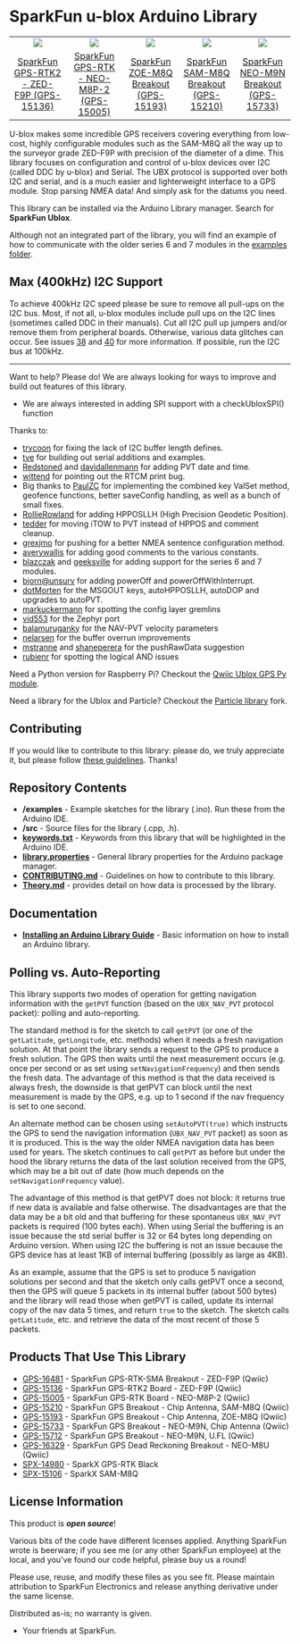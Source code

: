 SparkFun u-blox Arduino Library
===========================================================

<table class="table table-hover table-striped table-bordered">
  <tr align="center">
   <td><a href="https://www.sparkfun.com/products/15136"><img src="https://cdn.sparkfun.com//assets/parts/1/3/5/1/4/15136-SparkFun_GPS-RTK2_Board_-_ZED-F9P__Qwiic_-03.jpg"></a></td>
   <td><a href="https://www.sparkfun.com/products/15005"><img src="https://cdn.sparkfun.com//assets/parts/1/3/3/2/0/15005-SparkFun_GPS-RTK__Qwiic__-_NEO-M8P-2-00.jpg"></a></td>
   <td><a href="https://www.sparkfun.com/products/15193"><img src="https://cdn.sparkfun.com//assets/parts/1/3/6/1/4/15193-SparkFun_GPS_Breakout_-_U.FL__ZOE-M8__Qwiic_-01.jpg"></a></td>
   <td><a href="https://www.sparkfun.com/products/15210"><img src="https://cdn.sparkfun.com//assets/parts/1/3/6/4/8/15210-SparkFun_GPS_Breakout_-_Chip_Antenna__SAM-M8Q__Qwiic_-01.jpg"></a></td>
    <td><a href="https://www.sparkfun.com/products/15733"><img src="https://cdn.sparkfun.com//assets/parts/1/4/3/2/2/15733-SparkFun_GPS_Breakout_-_NEO-M9N__Chip_Antenna__Qwiic_-01.jpg"></a></td>
  </tr>
  <tr align="center">
    <td><a href="https://www.sparkfun.com/products/15136">SparkFun GPS-RTK2 - ZED-F9P (GPS-15136)</a></td>
    <td><a href="https://www.sparkfun.com/products/15005">SparkFun GPS-RTK - NEO-M8P-2 (GPS-15005)</a></td>
    <td><a href="https://www.sparkfun.com/products/15193">SparkFun ZOE-M8Q Breakout (GPS-15193)</a></td>
    <td><a href="https://www.sparkfun.com/products/15210">SparkFun SAM-M8Q Breakout (GPS-15210)</a></td>
    <td><a href="https://www.sparkfun.com/products/15733">SparkFun NEO-M9N Breakout (GPS-15733)</a></td>
  </tr>
</table>

U-blox makes some incredible GPS receivers covering everything from low-cost, highly configurable modules such as the SAM-M8Q all the way up to the surveyor grade ZED-F9P with precision of the diameter of a dime. This library focuses on configuration and control of u-blox devices over I2C (called DDC by u-blox) and Serial. The UBX protocol is supported over both I2C and serial, and is a much easier and lighterweight interface to a GPS module. Stop parsing NMEA data! And simply ask for the datums you need.

This library can be installed via the Arduino Library manager. Search for **SparkFun Ublox**.

Although not an integrated part of the library, you will find an example of how to communicate with the older series 6 and 7 modules in the [examples folder](./examples/Series_6_7).

Max (400kHz) I2C Support
-------------------

To achieve 400kHz I2C speed please be sure to remove all pull-ups on the I2C bus. Most, if not all, u-blox modules include pull ups on the I2C lines (sometimes called DDC in their manuals). Cut all I2C pull up jumpers and/or remove them from peripheral boards. Otherwise, various data glitches can occur. See issues [38](https://github.com/sparkfun/SparkFun_Ublox_Arduino_Library/issues/38) and [40](https://github.com/sparkfun/SparkFun_Ublox_Arduino_Library/issues/40) for more information. If possible, run the I2C bus at 100kHz.

-------------------

Want to help? Please do! We are always looking for ways to improve and build out features of this library.

* We are always interested in adding SPI support with a checkUbloxSPI() function

Thanks to:

* [trycoon](https://github.com/sparkfun/SparkFun_Ublox_Arduino_Library/pull/7) for fixing the lack of I2C buffer length defines.
* [tve](https://github.com/tve) for building out serial additions and examples.
* [Redstoned](https://github.com/Redstoned) and [davidallenmann](https://github.com/davidallenmann) for adding PVT date and time.
* [wittend](https://forum.sparkfun.com/viewtopic.php?t=49874) for pointing out the RTCM print bug.
* Big thanks to [PaulZC](https://github.com/PaulZC) for implementing the combined key ValSet method, geofence functions, better saveConfig handling, as well as a bunch of small fixes.
* [RollieRowland](https://github.com/RollieRowland) for adding HPPOSLLH (High Precision Geodetic Position).
* [tedder](https://github.com/tedder) for moving iTOW to PVT instead of HPPOS and comment cleanup.
* [grexjmo](https://github.com/grexjmo) for pushing for a better NMEA sentence configuration method.
* [averywallis](https://github.com/averywallis) for adding good comments to the various constants.
* [blazczak](https://github.com/blazczak) and [geeksville](https://github.com/geeksville) for adding support for the series 6 and 7 modules.
* [bjorn@unsurv](https://github.com/unsurv) for adding powerOff and powerOffWithInterrupt.
* [dotMorten](https://github.com/dotMorten) for the MSGOUT keys, autoHPPOSLLH, autoDOP and upgrades to autoPVT.
* [markuckermann](https://github.com/markuckermann) for spotting the config layer gremlins
* [vid553](https://github.com/vid553) for the Zephyr port
* [balamuruganky](https://github.com/balamuruganky) for the NAV-PVT velocity parameters
* [nelarsen](https://github.com/nelarsen) for the buffer overrun improvements
* [mstranne](https://github.com/mstranne) and [shaneperera](https://github.com/shaneperera) for the pushRawData suggestion
* [rubienr](https://github.com/rubienr) for spotting the logical AND issues

Need a Python version for Raspberry Pi? Checkout the [Qwiic Ublox GPS Py module](https://github.com/sparkfun/Qwiic_Ublox_Gps_Py).

Need a library for the Ublox and Particle? Checkout the [Particle library](https://github.com/aseelye/SparkFun_Ublox_Particle_Library) fork.

Contributing
--------------

If you would like to contribute to this library: please do, we truly appreciate it, but please follow [these guidelines](./CONTRIBUTING.md). Thanks!

Repository Contents
-------------------

* **/examples** - Example sketches for the library (.ino). Run these from the Arduino IDE.
* **/src** - Source files for the library (.cpp, .h).
* **[keywords.txt](./keywords.txt)** - Keywords from this library that will be highlighted in the Arduino IDE.
* **[library.properties](./library.properties)** - General library properties for the Arduino package manager.
* **[CONTRIBUTING.md](./CONTRIBUTING.md)** - Guidelines on how to contribute to this library.
* **[Theory.md](./Theory.md)** - provides detail on how data is processed by the library.

Documentation
--------------

* **[Installing an Arduino Library Guide](https://learn.sparkfun.com/tutorials/installing-an-arduino-library)** - Basic information on how to install an Arduino library.

Polling vs. Auto-Reporting
--------------------------

This library supports two modes of operation for getting navigation information with the `getPVT`
function (based on the `UBX_NAV_PVT` protocol packet): polling and auto-reporting.

The standard method is for the sketch to call `getPVT` (or one of the `getLatitude`, `getLongitude`,
etc. methods) when it needs a fresh navigation solution. At that point the library sends a request
to the GPS to produce a fresh solution. The GPS then waits until the next measurement occurs (e.g.
once per second or as set using `setNavigationFrequency`) and then sends the fresh data.
The advantage of this method is that the data received is always fresh, the downside is that getPVT
can block until the next measurement is made by the GPS, e.g. up to 1 second if the nav frequency is
set to one second.

An alternate method can be chosen using `setAutoPVT(true)` which instructs the GPS to send the
navigation information (`UBX_NAV_PVT` packet) as soon as it is produced. This is the way the older
NMEA navigation data has been used for years. The sketch continues to call `getPVT` as before but
under the hood the library returns the data of the last solution received from the GPS, which may be
a bit out of date (how much depends on the `setNavigationFrequency` value).

The advantage of this method is that getPVT does not block: it returns true if new data is available
and false otherwise. The disadvantages are that the data may be a bit old and that buffering for
these spontaneus `UBX_NAV_PVT` packets is required (100 bytes each). When using Serial the buffering
is an issue because the std serial buffer is 32 or 64 bytes long depending on Arduino version. When
using I2C the buffering is not an issue because the GPS device has at least 1KB of internal buffering
(possibly as large as 4KB).

As an example, assume that the GPS is set to produce 5 navigation
solutions per second and that the sketch only calls getPVT once a second, then the GPS will queue 5
packets in its internal buffer (about 500 bytes) and the library will read those when getPVT is
called, update its internal copy of the nav data 5 times, and return `true` to the sketch. The
sketch calls `getLatitude`, etc. and retrieve the data of the most recent of those 5 packets.

Products That Use This Library
---------------------------------
* [GPS-16481](https://www.sparkfun.com/products/16481) - SparkFun GPS-RTK-SMA Breakout - ZED-F9P (Qwiic)
* [GPS-15136](https://www.sparkfun.com/products/15136) - SparkFun GPS-RTK2 Board - ZED-F9P (Qwiic)
* [GPS-15005](https://www.sparkfun.com/products/15005) - SparkFun GPS-RTK Board - NEO-M8P-2 (Qwiic)
* [GPS-15210](https://www.sparkfun.com/products/15210) - SparkFun GPS Breakout - Chip Antenna, SAM-M8Q (Qwiic)
* [GPS-15193](https://www.sparkfun.com/products/15193) - SparkFun GPS Breakout - Chip Antenna, ZOE-M8Q (Qwiic)
* [GPS-15733](https://www.sparkfun.com/products/15733) - SparkFun GPS Breakout - NEO-M9N, Chip Antenna (Qwiic)
* [GPS-15712](https://www.sparkfun.com/products/15712) - SparkFun GPS Breakout - NEO-M9N, U.FL (Qwiic)
* [GPS-16329](https://www.sparkfun.com/products/16329) - SparkFun GPS Dead Reckoning Breakout - NEO-M8U (Qwiic)
* [SPX-14980](https://www.sparkfun.com/products/14980) - SparkX GPS-RTK Black
* [SPX-15106](https://www.sparkfun.com/products/15106) - SparkX SAM-M8Q

License Information
-------------------

This product is _**open source**_!

Various bits of the code have different licenses applied. Anything SparkFun wrote is beerware; if you see me (or any other SparkFun employee) at the local, and you've found our code helpful, please buy us a round!

Please use, reuse, and modify these files as you see fit. Please maintain attribution to SparkFun Electronics and release anything derivative under the same license.

Distributed as-is; no warranty is given.

- Your friends at SparkFun.
